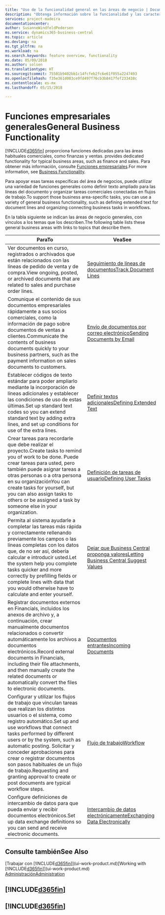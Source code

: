 ```yaml
---
title: "Uso de la funcionalidad general en las áreas de negocio | Documentos de Microsoft"
description: "Obtenga información sobre la funcionalidad y las características que se usan en varias áreas de negocio en Business Central."
services: project-madeira
documentationcenter: 
author: SusanneWindfeldPedersen
ms.service: dynamics365-business-central
ms.topic: article
ms.devlang: na
ms.tgt_pltfrm: na
ms.workload: na
ms.search.keywords: feature overview, functionality
ms.date: 05/09/2018
ms.author: solsen
ms.translationtype: HT
ms.sourcegitcommit: 75501b9402bb1c14fcfeb2fc6e61f055a2247493
ms.openlocfilehash: f35e361d083ce9fd497f76cb3b8417fef233438c
ms.contentlocale: es-mx
ms.lasthandoff: 05/15/2018

---
```

# <a name="general-business-functionality"></a><span data-ttu-id="6b26d-103">Funciones empresariales generales</span><span class="sxs-lookup"><span data-stu-id="6b26d-103">General Business Functionality</span></span>
[!INCLUDE[d365fin](includes/d365fin_md.md)]<span data-ttu-id="6b26d-104"> proporciona funciones dedicadas para las áreas habituales comerciales, como finanzas y ventas.</span><span class="sxs-lookup"><span data-stu-id="6b26d-104"> provides dedicated functionality for typical business areas, such as finance and sales.</span></span> <span data-ttu-id="6b26d-105">Para obtener más información, consulte [Funciones empresariales](across-business-functionality.md).</span><span class="sxs-lookup"><span data-stu-id="6b26d-105">For more information, see [Business Functionality](across-business-functionality.md).</span></span>

<span data-ttu-id="6b26d-106">Para apoyar esas tareas específicas del área de negocios, puede utilizar una variedad de funciones generales como definir texto ampliado para las líneas del documento y organizar tareas comerciales conectadas en flujos de trabajo.</span><span class="sxs-lookup"><span data-stu-id="6b26d-106">To support those business area-specific tasks, you can use a variety of general business functionality, such as defining extended text for document lines and organizing connecting business tasks in workflows.</span></span>

<span data-ttu-id="6b26d-107">En la tabla siguiente se indican las áreas de negocio generales, con vínculos a los temas que los describen.</span><span class="sxs-lookup"><span data-stu-id="6b26d-107">The following table lists these general business areas with links to topics that describe them.</span></span>

| <span data-ttu-id="6b26d-108">Para</span><span class="sxs-lookup"><span data-stu-id="6b26d-108">To</span></span> | <span data-ttu-id="6b26d-109">Vea</span><span class="sxs-lookup"><span data-stu-id="6b26d-109">See</span></span> |
| --- | --- |
|<span data-ttu-id="6b26d-110">Ver documentos en curso, registrados o archivados que están relacionados con las líneas de pedido de venta y de compra.</span><span class="sxs-lookup"><span data-stu-id="6b26d-110">View ongoing, posted, or archived documents that are related to sales and purchase order lines.</span></span>|[<span data-ttu-id="6b26d-111">Seguimiento de líneas de documentos</span><span class="sxs-lookup"><span data-stu-id="6b26d-111">Track Document Lines</span></span>](across-how-to-track-document-lines.md)|
| <span data-ttu-id="6b26d-112">Comunique el contenido de sus documentos empresariales rápidamente a sus socios comerciales, como la información de pago sobre documentos de ventas a clientes.</span><span class="sxs-lookup"><span data-stu-id="6b26d-112">Communicate the contents of business documents quickly to your business partners, such as the payment information on sales documents to customers.</span></span> |[<span data-ttu-id="6b26d-113">Envío de documentos por correo electrónico</span><span class="sxs-lookup"><span data-stu-id="6b26d-113">Sending Documents by Email</span></span>](ui-how-send-documents-email.md) |
| <span data-ttu-id="6b26d-114">Establecer códigos de texto estándar para poder ampliarlo mediante la incorporación de líneas adicionales y establecer las condiciones de uso de estas últimas.</span><span class="sxs-lookup"><span data-stu-id="6b26d-114">Set up standard text codes so you can extend standard text by adding extra lines, and set up conditions for use of the extra lines.</span></span> |[<span data-ttu-id="6b26d-115">Definir textos adicionales</span><span class="sxs-lookup"><span data-stu-id="6b26d-115">Defining Extended Text</span></span>](ui-how-define-ext-text.md) |
|<span data-ttu-id="6b26d-116">Crear tareas para recordarle que debe realizar el proyecto.</span><span class="sxs-lookup"><span data-stu-id="6b26d-116">Create tasks to remind you of work to be done.</span></span> <span data-ttu-id="6b26d-117">Puede crear tareas para usted, pero también puede asignar tareas a otras personas o a otra persona en su organización</span><span class="sxs-lookup"><span data-stu-id="6b26d-117">You can create tasks for yourself, but you can also assign tasks to others or be assigned a task by someone else in your organization.</span></span>|[<span data-ttu-id="6b26d-118">Definición de tareas de usuario</span><span class="sxs-lookup"><span data-stu-id="6b26d-118">Defining User Tasks</span></span>](across-user-tasks.md)|
|<span data-ttu-id="6b26d-119">Permita al sistema ayudarle a completar las tareas más rápida y correctamente rellenando previamente los campos o las líneas completas con los datos que, de no ser así, debería calcular e introducir usted.</span><span class="sxs-lookup"><span data-stu-id="6b26d-119">Let the system help you complete tasks quicker and more correctly by prefilling fields or complete lines with data that you would otherwise have to calculate and enter yourself.</span></span>|[<span data-ttu-id="6b26d-120">Dejar que Business Central proponga valores</span><span class="sxs-lookup"><span data-stu-id="6b26d-120">Letting Business Central Suggest Values</span></span>](ui-let-system-suggest-values.md)|
|<span data-ttu-id="6b26d-121">Registrar documentos externos en Financials, incluidos los anexos de archivo y, a continuación, crear manualmente documentos relacionados o convertir automáticamente los archivos a documentos electrónicos.</span><span class="sxs-lookup"><span data-stu-id="6b26d-121">Record external documents in Financials, including their file attachments, and then manually create the related documents or automatically convert the files to electronic documents.</span></span>|[<span data-ttu-id="6b26d-122">Documentos entrantes</span><span class="sxs-lookup"><span data-stu-id="6b26d-122">Incoming Documents</span></span>](across-income-documents.md)|
|<span data-ttu-id="6b26d-123">Configurar y utilizar los flujos de trabajo que vinculan tareas que realizan los distintos usuarios o el sistema, como registro automático.</span><span class="sxs-lookup"><span data-stu-id="6b26d-123">Set up and use workflows that connect tasks performed by different users or by the system, such as automatic posting.</span></span> <span data-ttu-id="6b26d-124">Solicitar y conceder aprobaciones para crear o registrar documentos son pasos habituales de un flujo de trabajo.</span><span class="sxs-lookup"><span data-stu-id="6b26d-124">Requesting and granting approval to create or post documents are typical workflow steps.</span></span>|[<span data-ttu-id="6b26d-125">Flujo de trabajo</span><span class="sxs-lookup"><span data-stu-id="6b26d-125">Workflow</span></span>](across-workflow.md)|
| <span data-ttu-id="6b26d-126">Configure definiciones de intercambio de datos para que pueda enviar y recibir documentos electrónicos.</span><span class="sxs-lookup"><span data-stu-id="6b26d-126">Set up data exchange definitions so you can send and receive electronic documents.</span></span> |[<span data-ttu-id="6b26d-127">Intercambio de datos electrónicamente</span><span class="sxs-lookup"><span data-stu-id="6b26d-127">Exchanging Data Electronically</span></span>](across-data-exchange.md) |

## <a name="see-also"></a><span data-ttu-id="6b26d-128">Consulte también</span><span class="sxs-lookup"><span data-stu-id="6b26d-128">See Also</span></span>
<span data-ttu-id="6b26d-129">[Trabajar con [!INCLUDE[d365fin](includes/d365fin_md.md)]](ui-work-product.md)</span><span class="sxs-lookup"><span data-stu-id="6b26d-129">[Working with [!INCLUDE[d365fin](includes/d365fin_md.md)]](ui-work-product.md)</span></span>  
[<span data-ttu-id="6b26d-130">Administración</span><span class="sxs-lookup"><span data-stu-id="6b26d-130">Administration</span></span>](admin-setup-and-administration.md)

## [!INCLUDE[d365fin](includes/free_trial_md.md)]  
## [!INCLUDE[d365fin](includes/training_link_md.md)]

